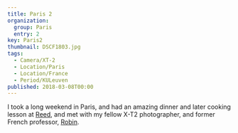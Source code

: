 ```yaml
---
title: Paris 2
organization: 
  group: Paris
  entry: 2
key: Paris2
thumbnail: DSCF1803.jpg
tags:
  - Camera/XT-2
  - Location/Paris
  - Location/France
  - Period/KULeuven
published: 2018-03-08T00:00
---
```

I took a long weekend in Paris, and had an amazing dinner and later cooking lesson at [Reed](https://www.tripadvisor.com/Restaurant_Review-g187147-d2369146-Reviews-Reed-Paris_Ile_de_France.html), and met with my fellow X-T2 photographer, and former French professor, [Robin](https://unsplash.com/@robinoode).
